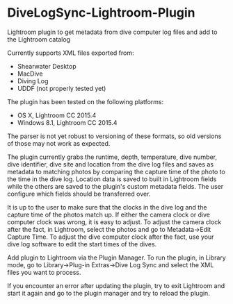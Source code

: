 # DiveLogSync-Lightroom-Plugin
Lightroom plugin to get metadata from dive computer log files and add to the Lightroom catalog

Currently supports XML files exported from:
- Shearwater Desktop
- MacDive
- Diving Log
- UDDF (not properly tested yet)

The plugin has been tested on the following platforms:
- OS X, Lightroom CC 2015.4
- Windows 8.1, Lightroom CC 2015.4

The parser is not yet robust to versioning of these formats, so old versions of those may not work as expected.

The plugin currently grabs the runtime, depth, temperature, dive number, dive identifier, dive site and location from the dive log files
and saves as metadata to matching photos by comparing the capture time of the photo to the time in
the dive log. Location data is saved to built in Lightroom fields while the others are saved to the plugin's custom metadata fields.
The user configure which fields should be transferred over.

It is up to the user to make sure that the clocks in the dive log and the capture time
of the photos match up. If either the camera clock or dive computer clock was wrong,
it is easy to adjust. To adjust the camera clock after the fact, in Lightroom, select the photos and go to Metadata->Edit Capture Time.
To adjust the dive computer clock after the fact, use your dive log software to edit the start times of the dives.

Add plugin to Lightroom via the Plugin Manager. To run the plugin, in Library mode,
go to Library->Plug-in Extras->Dive Log Sync and select the XML files you want to process.

If you encounter an error after updating the plugin, try to exit Lightroom and start it again and go to the plugin manager and try to reload the plugin.
